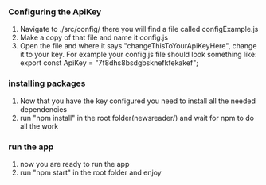 ### Configuring the ApiKey

1. Navigate to ./src/config/ there you will find a file called configExample.js
2. Make a copy of that file and name it config.js
3. Open the file and where it says "changeThisToYourApiKeyHere", change it to your key.
   For example your config.js file should look something like: export const ApiKey = "7f8dhs8bsdgbsknefkfekakef";

### installing packages

1. Now that you have the key configured you need to install all the needed dependencies
2. run "npm install" in the root folder(newsreader/) and wait for npm to do all the work

### run the app

1. now you are ready to run the app
2. run "npm start" in the root folder and enjoy

